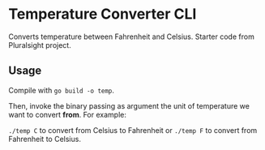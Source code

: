 # Temperature Converter CLI

Converts temperature between Fahrenheit and Celsius. Starter code from Pluralsight project.

## Usage

Compile with `go build -o temp`.

Then, invoke the binary passing as argument the unit of temperature we want to convert **from**.
For example:

`./temp C` to convert from Celsius to Fahrenheit or `./temp F` to convert from Fahrenheit to Celsius.
